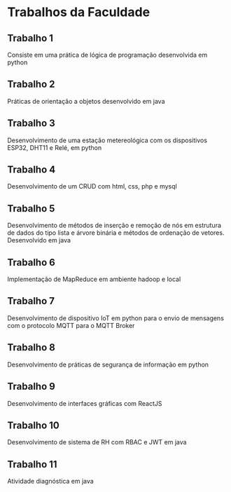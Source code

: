 <h1>Trabalhos da Faculdade</h1>

<h2>Trabalho 1</h2>
<p>Consiste em uma prática de lógica de programação desenvolvida em python</p>

<h2>Trabalho 2</h2>
<p>Práticas de orientação a objetos desenvolvido em java</p>

<h2>Trabalho 3</h2>
<p>Desenvolvimento de uma estação metereológica com os dispositivos ESP32, DHT11 e Relé, em python</p>

<h2>Trabalho 4</h2>
<p>Desenvolvimento de um CRUD com html, css, php e mysql</p>

<h2>Trabalho 5</h2>
<p>Desenvolvimento de métodos de inserção e remoção de nós em estrutura de dados do tipo lista e árvore binária e métodos de ordenação de vetores. Desenvolvido em java</p>

<h2>Trabalho 6</h2>
<p>Implementação de MapReduce em ambiente hadoop e local</p>

<h2>Trabalho 7</h2>
<p>Desenvolvimento de dispositivo IoT em python para o envio de mensagens com o protocolo MQTT para o MQTT Broker</p>

<h2>Trabalho 8</h2>
<p>Desenvolvimento de práticas de segurança de informação em python</p>

<h2>Trabalho 9</h2>
<p>Desenvolvimento de interfaces gráficas com ReactJS</p>

<h2>Trabalho 10</h2>
<p>Desenvolvimento de sistema de RH com RBAC e JWT em java</p>

<h2>Trabalho 11</h2>
<p>Atividade diagnóstica em java</p>


